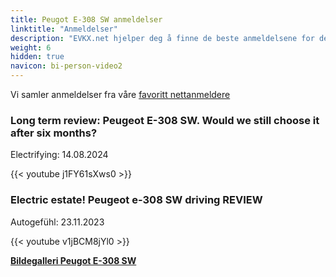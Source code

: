 ```yaml
---
title: Peugot E-308 SW anmeldelser
linktitle: "Anmeldelser"
description: "EVKX.net hjelper deg å finne de beste anmeldelsene for denne modellen."
weight: 6
hidden: true
navicon: bi-person-video2
---
```

Vi samler anmeldelser fra våre [favoritt nettanmeldere](../../../../../guides/evreviewers/)

<div class="container text-center shadow p-2 pe-4 mb-5 bg-body-tertiary rounded border">
<h3>Long term review: Peugeot E-308 SW. Would we still choose it after six months?</h3>
<p>Electrifying: 14.08.2024</p>

{{< youtube j1FY61sXws0 >}}

</div>
<div class="container text-center shadow p-2 pe-4 mb-5 bg-body-tertiary rounded border">
<h3>Electric estate! Peugeot e-308 SW driving REVIEW</h3>
<p>Autogefühl: 23.11.2023</p>

{{< youtube v1jBCM8jYl0 >}}

</div>
<div class="mt-3 mb-3">
<a href="../gallery/" class="text-decoration-none text-black">
<strong><i class="bi-arrow-left"></i>Bildegalleri  </strong>
</a>
<a href="../" class="text-decoration-none text-black float-end">
<strong>Peugot E-308 SW <i class="bi-arrow-right"></i></strong>
</a>
</div>
